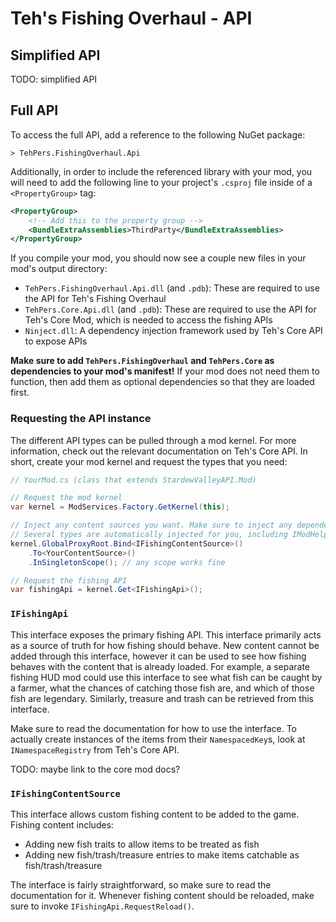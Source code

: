 # Teh's Fishing Overhaul - API

## Simplified API

TODO: simplified API

## Full API

To access the full API, add a reference to the following NuGet package:

```text
> TehPers.FishingOverhaul.Api
```

Additionally, in order to include the referenced library with your mod, you will need to add the following line to your project's `.csproj` file inside of a `<PropertyGroup>` tag:

```xml
<PropertyGroup>
    <!-- Add this to the property group -->
    <BundleExtraAssemblies>ThirdParty</BundleExtraAssemblies>
</PropertyGroup>
```

If you compile your mod, you should now see a couple new files in your mod's output directory:

- `TehPers.FishingOverhaul.Api.dll` (and `.pdb`): These are required to use the API for Teh's Fishing Overhaul
- `TehPers.Core.Api.dll` (and `.pdb`): These are required to use the API for Teh's Core Mod, which is needed to access the fishing APIs
- `Ninject.dll`: A dependency injection framework used by Teh's Core API to expose APIs

**Make sure to add `TehPers.FishingOverhaul` and `TehPers.Core` as dependencies to your mod's manifest!** If your mod does not need them to function, then add them as optional dependencies so that they are loaded first.

### Requesting the API instance

The different API types can be pulled through a mod kernel. For more information, check out the relevant documentation on Teh's Core API. In short, create your mod kernel and request the types that you need:

```cs
// YourMod.cs (class that extends StardewValleyAPI.Mod)

// Request the mod kernel
var kernel = ModServices.Factory.GetKernel(this);

// Inject any content sources you want. Make sure to inject any dependencies they have as well.
// Several types are automatically injected for you, including IModHelper and IManifest
kernel.GlobalProxyRoot.Bind<IFishingContentSource>()
    .To<YourContentSource>()
    .InSingletonScope(); // any scope works fine

// Request the fishing API
var fishingApi = kernel.Get<IFishingApi>();
```

### `IFishingApi`

This interface exposes the primary fishing API. This interface primarily acts as a source of truth for how fishing should behave. New content cannot be added through this interface, however it can be used to see how fishing behaves with the content that is already loaded. For example, a separate fishing HUD mod could use this interface to see what fish can be caught by a farmer, what the chances of catching those fish are, and which of those fish are legendary. Similarly, treasure and trash can be retrieved from this interface.

Make sure to read the documentation for how to use the interface. To actually create instances of the items from their `NamespacedKey`s, look at `INamespaceRegistry` from Teh's Core API.

TODO: maybe link to the core mod docs?

### `IFishingContentSource`

This interface allows custom fishing content to be added to the game. Fishing content includes:

- Adding new fish traits to allow items to be treated as fish
- Adding new fish/trash/treasure entries to make items catchable as fish/trash/treasure

The interface is fairly straightforward, so make sure to read the documentation for it. Whenever fishing content should be reloaded, make sure to invoke `IFishingApi.RequestReload()`.
